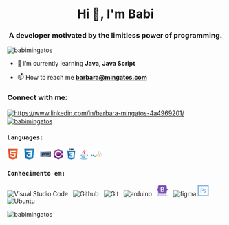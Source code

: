 <h1 align="center">Hi 👋, I'm Babi </h1>
<h3 align="center">A developer motivated by the limitless power of programming.</h3>
<p align="left"> <img src="https://komarev.com/ghpvc/?username=babimingatos&label=Profile%20views&color=0e75b6&style=flat" alt="babimingatos" /> </p>

- 🌱 I’m currently learning **Java, Java Script**

- 📫 How to reach me **barbara@mingatos.com**

<h3 align="left">Connect with me:</h3>
<p align="left">
<a href="https://linkedin.com/in/barbara-mingatos-4a4969201/" target="blank"><img align="center" src="https://raw.githubusercontent.com/rahuldkjain/github-profile-readme-generator/master/src/images/icons/Social/linked-in-alt.svg" alt="https://www.linkedin.com/in/barbara-mingatos-4a4969201/" height="30" width="40" /></a>
<a href="https://instagram.com/babimingatos" target="blank"><img align="center" src="https://raw.githubusercontent.com/rahuldkjain/github-profile-readme-generator/master/src/images/icons/Social/instagram.svg" alt="babimingatos" height="30" width="40" /></a>
</p>

####  <kbd>Languages:</kbd><br>
<img height="26" title="HTML" alt="HTML" src="https://raw.githubusercontent.com/devicons/devicon/master/icons/html5/html5-original.svg"> &nbsp;
<img height="26" title="CSS" alt="CSS" src="https://raw.githubusercontent.com/devicons/devicon/master/icons/css3/css3-original.svg"> &nbsp;
<img height="26" src="https://raw.githubusercontent.com/devicons/devicon/master/icons/php/php-original.svg" alt="php" > 
<img src="https://raw.githubusercontent.com/devicons/devicon/master/icons/csharp/csharp-original.svg" alt="csharp" height="26"> 
<img src="https://raw.githubusercontent.com/devicons/devicon/master/icons/css3/css3-original-wordmark.svg" alt="css3" height="26"/> 
<img src="https://raw.githubusercontent.com/devicons/devicon/master/icons/java/java-original.svg" alt="java" height="26"/> </a>
<img src="https://raw.githubusercontent.com/devicons/devicon/master/icons/mysql/mysql-original-wordmark.svg" alt="mysql" height="26"/> 


#### <kbd>Conhecimento em: </kbd><br>
<img height="26" title="Visual Studio Code" alt="Visual Studio Code" src="https://cdn.jsdelivr.net/gh/devicons/devicon/icons/vscode/vscode-original.svg"> &nbsp;
<img height="26" title="Github" alt="Github" src="https://cdn.jsdelivr.net/gh/devicons/devicon/icons/github/github-original.svg"> &nbsp;
<img height="26" title="Git" alt="Git" src="https://cdn.jsdelivr.net/gh/devicons/devicon/icons/git/git-original.svg"> &nbsp;
<img height="26" src="https://cdn.worldvectorlogo.com/logos/arduino-1.svg" alt="arduino">  &nbsp;
<img src="https://raw.githubusercontent.com/devicons/devicon/master/icons/bootstrap/bootstrap-plain-wordmark.svg" alt="bootstrap" height="26">  &nbsp;
<img src="https://www.vectorlogo.zone/logos/figma/figma-icon.svg" alt="figma" height="26">
<img src="https://raw.githubusercontent.com/devicons/devicon/master/icons/photoshop/photoshop-line.svg" alt="photoshop" height="26">  &nbsp;
<img src="https://user-images.githubusercontent.com/72284498/185923979-8424e11f-42c4-4e44-9bd6-d69116b3fd14.png" alt="Ubuntu" height="26">



<img align="left" src="https://github-readme-stats.vercel.app/api/top-langs?username=babimingatos&show_icons=true&locale=en&layout=compact" alt="babimingatos" />
<img align="left" src="https://raw.githubusercontent.com/babimingatos/github-stats-transparent/output/generated/overview.svg>

